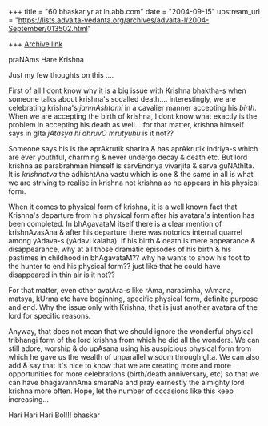 +++
title = "60 bhaskar.yr at in.abb.com"
date = "2004-09-15"
upstream_url = "https://lists.advaita-vedanta.org/archives/advaita-l/2004-September/013502.html"

+++
[Archive link](https://lists.advaita-vedanta.org/archives/advaita-l/2004-September/013502.html)


praNAms
Hare Krishna

Just my few thoughts on this ....

First of all I dont know why it is a big issue with Krishna bhaktha-s when
someone talks about krishna's socalled death.... interestingly, we are
celebrating krishna's *janmAshtami* in a cavalier manner accepting his
*birth*.  When we are accepting the birth of krishna, I dont know what
exactly is the problem in accepting his death as well....for that matter,
krishna himself says in gIta *jAtasya hi dhruvO mrutyuhu* is it not??

Someone says his is the aprAkrutik sharIra & has aprAkrutik indriya-s which
are ever youthful, charming & never undergo decay & death etc. But lord
krishna as parabrahman himself is sarvEndriya vivarjita & sarva guNAthIta.
It is *krishnatva* the adhishtAna vastu which is one & the same in all is
what we are striving to realise in krishna not krishna as he appears in his
physical form.

When it comes to physical form of krishna, it is a well known fact that
Krishna's departure from his physical form after his avatara's intention
has been completed.  In bhAgavataM itself there is a clear mention of
krishnAvasAna & after his departure there was notorios internal quarrel
among yAdava-s (yAdavI kalaha).  If his birth & death is mere appearance &
disappearance, why at all those dramatic episodes of his birth & his
pastimes in childhood in bhAgavataM??  why he wants to show his foot to the
hunter to end his physical form??  just like that he could have disappeared
in thin air is it not??

For that matter, even other avatAra-s like rAma, narasimha, vAmana, matsya,
kUrma etc have beginning, specific physical form, definite purpose and end.
Why
the issue only with Krishna, that is just another avatara of the lord for
specific reasons.

Anyway, that does not mean that we should ignore the wonderful physical
tribhangi form
of the lord krishna from which he did all the wonders.  We can still adore,
worship & do upAsana using his auspicious physical form from which he gave
us the wealth of unparallel wisdom through gIta. We can also add & say that
it's nice to know that we are creating more and more opportunities for more
celebrations (birth/death anniversary, etc) so that we can have
bhagavannAma smaraNa and pray earnestly the almighty lord krishna more
often. Hope, let the number of occasions like this keep increasing...

Hari Hari Hari Bol!!!
bhaskar



